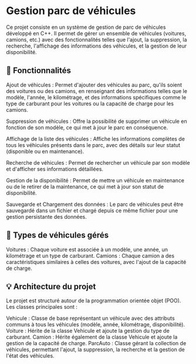 # Gestion parc de véhicules

Ce projet consiste en un système de gestion de parc de véhicules développé en C++. Il permet de gérer un ensemble de véhicules (voitures, camions, etc.) avec des fonctionnalités telles que l'ajout, la suppression, la recherche, l'affichage des informations des véhicules, et la gestion de leur disponibilité.

## 🌟 Fonctionnalités

Ajout de véhicules : Permet d'ajouter des véhicules au parc, qu'ils soient des voitures ou des camions, en renseignant des informations telles que le modèle, l'année, le kilométrage, et des informations spécifiques comme le type de carburant pour les voitures ou la capacité de charge pour les camions.

Suppression de véhicules : Offre la possibilité de supprimer un véhicule en fonction de son modèle, ce qui met à jour le parc en conséquence.

Affichage de la liste des véhicules : Affiche les informations complètes de tous les véhicules présents dans le parc, avec des détails sur leur statut (disponible ou en maintenance).

Recherche de véhicules : Permet de rechercher un véhicule par son modèle et d'afficher ses informations détaillées.

Gestion de la disponibilité : Permet de mettre un véhicule en maintenance ou de le retirer de la maintenance, ce qui met à jour son statut de disponibilité.

Sauvegarde et Chargement des données : Le parc de véhicules peut être sauvegardé dans un fichier et chargé depuis ce même fichier pour une gestion persistante des données.

## 🚗 Types de véhicules gérés
Voitures : Chaque voiture est associée à un modèle, une année, un kilométrage et un type de carburant.
Camions : Chaque camion a des caractéristiques similaires à celles des voitures, avec l'ajout de la capacité de charge.

## 💡 Architecture du projet
Le projet est structuré autour de la programmation orientée objet (POO). Les classes principales sont :

Vehicule : Classe de base représentant un véhicule avec des attributs communs à tous les véhicules (modèle, année, kilométrage, disponibilité).
Voiture : Hérite de la classe Vehicule et ajoute la gestion du type de carburant.
Camion : Hérite également de la classe Vehicule et ajoute la gestion de la capacité de charge.
ParcAuto : Classe gérant la collection de véhicules, permettant l'ajout, la suppression, la recherche et la gestion de l'état des véhicules.
